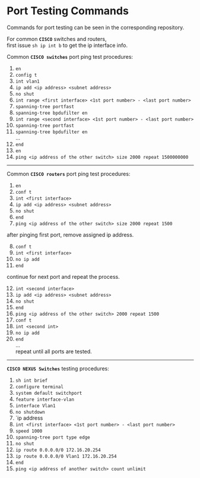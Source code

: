 # Port Testing Commands
Commands for port testing can be seen in the corresponding repository.  
  
For common **`CISCO`** switches and routers,  
first issue `sh ip int b` to get the ip interface info.  
  
Common **`CISCO switches`** port ping test procedures:  
1. `en`
2. `config t`
3. `int vlan1`
4. `ip add <ip address> <subnet address>`
5. `no shut`
6. `int range <first interface> <1st port number> - <last port number>`
7. `spanning-tree portfast`
8. `spanning-tree bpdufilter en`
9. `int range <second interface> <1st port number> - <last port number>`
10. `spanning-tree portfast`
11. `spanning-tree bpdufilter en`  
...  
12. `end`
13. `en`
14. `ping <ip address of the other switch> size 2000 repeat 1500000000`

----
  
Common **`CISCO routers`** port ping test procedures:  
1. `en`
2. `conf t`
3. `int <first interface>`
4. `ip add <ip address> <subnet address>`
5. `no shut`
6. `end`
7. `ping <ip address of the other switch> size 2000 repeat 1500`  
  
after pinging first port, remove assigned ip address.  
  
8. `conf t`
9. `int <first interface>`
10. `no ip add`
11. `end`
  
continue for next port and repeat the process.  
  
12. `int <second interface>`
13. `ip add <ip address> <subnet address>`
14. `no shut`
15. `end`
16. `ping <ip address of the other switch> 2000 repeat 1500`
17. `conf t`
18. `int <second int>`
19. `no ip add`
20. `end`  
...  
repeat until all ports are tested.

----
  
**`CISCO NEXUS Switches`** testing procedures:  
1. `sh int brief`
2. `configure terminal`
3. `system default switchport`
4. `feature interface-vlan`
5. `interface Vlan1`
6. `no shutdown`
7. `ip address <ip address>
8. `int <first interface> <1st port number> - <last port number>`
9. `speed 1000`
10. `spanning-tree port type edge`
11. `no shut`
12. `ip route 0.0.0.0/0 172.16.20.254`
13. `ip route 0.0.0.0/0 Vlan1 172.16.20.254`
14. `end`
15. `ping <ip address of another switch> count unlimit`
